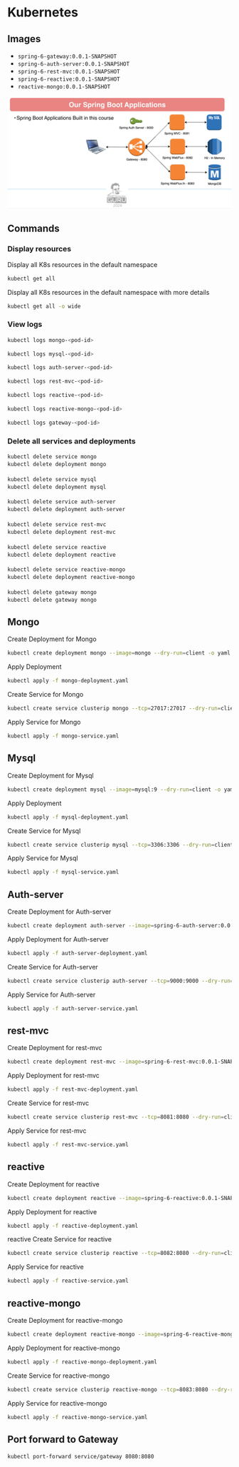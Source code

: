 # Kubernetes

## Images
* `spring-6-gateway:0.0.1-SNAPSHOT`
* `spring-6-auth-server:0.0.1-SNAPSHOT`
* `spring-6-rest-mvc:0.0.1-SNAPSHOT`
* `spring-6-reactive:0.0.1-SNAPSHOT`
* `reactive-mongo:0.0.1-SNAPSHOT`

![alt text](../guru.png "Overview")

## Commands

### Display resources

Display all K8s resources in the default namespace
```bash
kubectl get all
```

Display all K8s resources in the default namespace with more details
```bash 
kubectl get all -o wide
```

### View logs 
```bash 
kubectl logs mongo-<pod-id>
```
```bash 
kubectl logs mysql-<pod-id>
```
```bash 
kubectl logs auth-server-<pod-id>
```
```bash 
kubectl logs rest-mvc-<pod-id>
```
```bash 
kubectl logs reactive-<pod-id>
```
```bash 
kubectl logs reactive-mongo-<pod-id>
```
```bash 
kubectl logs gateway-<pod-id>
```

### Delete all services and deployments
```bash
kubectl delete service mongo
kubectl delete deployment mongo

kubectl delete service mysql
kubectl delete deployment mysql

kubectl delete service auth-server
kubectl delete deployment auth-server

kubectl delete service rest-mvc
kubectl delete deployment rest-mvc

kubectl delete service reactive
kubectl delete deployment reactive

kubectl delete service reactive-mongo
kubectl delete deployment reactive-mongo

kubectl delete gateway mongo
kubectl delete gateway mongo
```

## Mongo
Create Deployment for Mongo
```bash
kubectl create deployment mongo --image=mongo --dry-run=client -o yaml > mongo-deployment.yaml
```

Apply Deployment
```bash
kubectl apply -f mongo-deployment.yaml
```

Create Service for Mongo
```bash
kubectl create service clusterip mongo --tcp=27017:27017 --dry-run=client -o yaml > mongo-service.yaml
```

Apply Service for Mongo
```bash
kubectl apply -f mongo-service.yaml
```

## Mysql

Create Deployment for Mysql
```bash
kubectl create deployment mysql --image=mysql:9 --dry-run=client -o yaml > mysql-deployment.yaml
```

Apply Deployment
```bash
kubectl apply -f mysql-deployment.yaml
```

Create Service for Mysql
```bash
kubectl create service clusterip mysql --tcp=3306:3306 --dry-run=client -o yaml > mysql-service.yaml
```

Apply Service for Mysql
```bash
kubectl apply -f mysql-service.yaml
```

## Auth-server

Create Deployment for Auth-server
```bash
kubectl create deployment auth-server --image=spring-6-auth-server:0.0.1-SNAPSHOT --dry-run=client -o yaml > auth-server-deployment.yaml
```

Apply Deployment for Auth-server
```bash
kubectl apply -f auth-server-deployment.yaml
```

Create Service for Auth-server
```bash
kubectl create service clusterip auth-server --tcp=9000:9000 --dry-run=client -o yaml > auth-server-service.yaml
```

Apply Service for Auth-server
```bash
kubectl apply -f auth-server-service.yaml
```

## rest-mvc

Create Deployment for rest-mvc
```bash
kubectl create deployment rest-mvc --image=spring-6-rest-mvc:0.0.1-SNAPSHOT --dry-run=client -o yaml > rest-mvc-deployment.yaml
```

Apply Deployment for rest-mvc
```bash
kubectl apply -f rest-mvc-deployment.yaml
```
Create Service for rest-mvc
```bash
kubectl create service clusterip rest-mvc --tcp=8081:8080 --dry-run=client -o yaml > rest-mvc-service.yaml
```

Apply Service for rest-mvc
```bash
kubectl apply -f rest-mvc-service.yaml
```
## reactive

Create Deployment for reactive
```bash
kubectl create deployment reactive --image=spring-6-reactive:0.0.1-SNAPSHOT --dry-run=client -o yaml > reactive-deployment.yaml
```

Apply Deployment for reactive
```bash
kubectl apply -f reactive-deployment.yaml
```
reactive
Create Service for reactive
```bash
kubectl create service clusterip reactive --tcp=8082:8080 --dry-run=client -o yaml > reactive-service.yaml
```

Apply Service for reactive
```bash
kubectl apply -f reactive-service.yaml
```

## reactive-mongo

Create Deployment for reactive-mongo
```bash
kubectl create deployment reactive-mongo --image=spring-6-reactive-mongo:0.0.1-SNAPSHOT --dry-run=client -o yaml > reactive-mongo-deployment.yaml
```

Apply Deployment for reactive-mongo
```bash
kubectl apply -f reactive-mongo-deployment.yaml
```

Create Service for reactive-mongo
```bash
kubectl create service clusterip reactive-mongo --tcp=8083:8080 --dry-run=client -o yaml > reactive-mongo-service.yaml
```

Apply Service for reactive-mongo
```bash
kubectl apply -f reactive-mongo-service.yaml
```

## Port forward to Gateway
```bash
kubectl port-forward service/gateway 8080:8080
```

